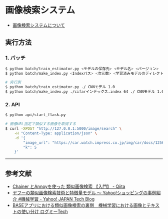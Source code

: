 # 画像検索システム

 - [画像検索システムについて](https://docs.google.com/presentation/d/1U4psmf68yDAdP2JqvPPsFet1yPFiDGlB-ur5pJu-txs/edit#slide=id.ga3b140dff1_0_4)

## 実行方法
### 1. バッチ
```bash
$ python batch/train_estimator.py <モデルの保存先> <モデル名> <バージョン>
$ python batch/make_index.py <Indexパス> <次元数> <学習済みモデルのディレクトリパス> <学習済みモデル名> <学習済みモデルのバージョン>

# 実行例
$ python batch/train_estimator.py ./ CNNモデル 1.0
$ python batch/make_index.py ./cifarインデックス.index 64 ./ CNNモデル 1.0
```

### 2. API
```bash
$ python api/start_flask.py

# 画像URL指定で類似する画像を取得する
$ curl -XPOST "http://127.0.0.1:5000/image/search" \
    -H "Content-Type: application/json" \
    -d '{
        "image_url": "https://car.watch.impress.co.jp/img/car/docs/1256/450/01_l.jpg",
        "k": 5
    }'
```

---
## 参考文献
 - [Chainer とAnnoyを使った 類似画像検索 【入門】 - Qiita](https://qiita.com/ta7uw/items/9301eef7dd74a249d5ea)
 - [ヤフーの類似画像検索技術と特徴量モデル 〜 Yahoo!ショッピングの事例紹介 #機械学習  - Yahoo! JAPAN Tech Blog](https://techblog.yahoo.co.jp/entry/2020081130014621/)
 - [BASEアプリにおける類似画像検索の裏側　機械学習における画像とテキストの使い分け ログミーTech](https://logmi.jp/tech/articles/322876)
